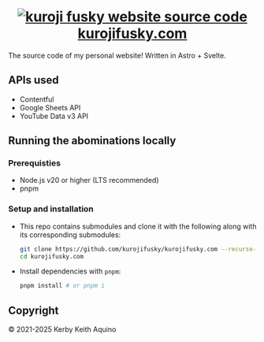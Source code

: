 <h1 align="center">
  <a href="https://kurojifusky.com">
    <img alt="kuroji fusky website source code" src="https://github.com/kuroji-fusky/kurojifusky.com/assets/94678583/e9d6cb23-7061-45f1-8a4f-b45b20617cb6">
  </a>
  <a href="https://kurojifusky.com">kurojifusky.com</a>
</h1>

The source code of my personal website! Written in Astro + Svelte.

## APIs used

- Contentful
- Google Sheets API
- YouTube Data v3 API

## Running the abominations locally

### Prerequisties

- Node.js v20 or higher (LTS recommended)
- pnpm

### Setup and installation

- This repo contains submodules and clone it with the following along with its corresponding submodules:

  ```bash
  git clone https://github.com/kurojifusky/kurojifusky.com --recurse-submodules
  cd kurojifusky.com
  ```

- Install dependencies with `pnpm`:

  ```bash
  pnpm install # or pnpm i
  ```

## Copyright

© 2021-2025 Kerby Keith Aquino

